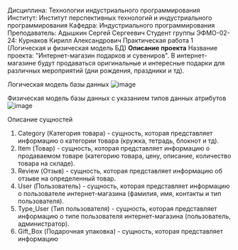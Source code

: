 Дисциплина: Технологии индустриального программирования
Институт: Институт перспективных технологий и индустриального программирования
Кафедра: Индустриального программирования
Преподаватель: Адышкин Сергей Сергеевич
Студент группы ЭФМО-02-24: Курнаков Кирилл Александрович
Практическая работа 1 (Логическая и физическая модель БД)
  **Описание проекта**
Название проекта: "Интернет-магазин подарков и сувениров". В интернет-магазине будут продаваться оригинальные и интересные
подарки для различных мероприятий (дни рождения, праздники и тд).

Логическая модель базы данных
![image](https://github.com/user-attachments/assets/92432650-6dca-4210-a27d-5730e2a51f8f)

Физическая модель базы данных с указанием типов данных атрибутов
![image](https://github.com/user-attachments/assets/4ff4c596-171a-4dd4-a6fb-12b34b2b680d)

Описание сущностей
 1. Category (Категория товара) - сущность, которая представляет информацию о категории товара (кружка, тетрадь, блокнот и тд).
 2. Item (Товар) - сущность, которая представляет информацию о продаваемом товаре (категорию товара, цену, описание, количество товара на складе).
 3. Review (Отзыв) - сущность, которая представляет информацию об отзыве на определенный товар.
 4. User (Пользователь) - сущность, которая представляет информацию о пользователе интернет-магазина (фамилия, имя, контакты и тип пользователя).
 5. Type_User (Тип пользователя) - сущность, которая представляет информацию о типе пользователя интернет-магазина (пользователь, администратор).
 6. Gift_Box (Подарочная упаковка) - сущность, которая представляет информацию 
